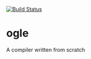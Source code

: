 [![Build Status](https://travis-ci.com/yshrdbrn/ogle.svg?token=VYwDyt1SvCzmweAX6xmw&branch=master)](https://travis-ci.com/yshrdbrn/ogle)
# ogle

A compiler written from scratch
